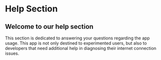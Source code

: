 # Help Section

## Welcome to our help section

This section is dedicated to answering your questions regarding the app usage. This app is not only destined to experimented users, but also to developers that need additional help in diagnosing their internet connection issues.
